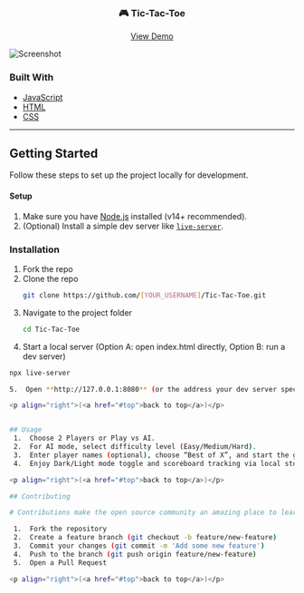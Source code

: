 <div id="top"></div>

<div align="center">
  <h3 align="center">🎮 Tic-Tac-Toe</h3>
  <p align="center">
    <a href="#">View Demo</a>
  </p>
</div>

![Screenshot](https://user-images.githubusercontent.com/0000000/your-screenshot.png)

### Built With

* [JavaScript](https://developer.mozilla.org/en-US/docs/Web/JavaScript)
* [HTML](https://developer.mozilla.org/en-US/docs/Web/HTML)
* [CSS](https://developer.mozilla.org/en-US/docs/Web/CSS)

---

## Getting Started

Follow these steps to set up the project locally for development.

#### Setup

1. Make sure you have [Node.js](https://nodejs.org/en/) installed (v14+ recommended).
2. (Optional) Install a simple dev server like [`live-server`](https://github.com/tapio/live-server).

### Installation

1. Fork the repo
2. Clone the repo
   ```bash
   git clone https://github.com/[YOUR_USERNAME]/Tic-Tac-Toe.git

3. Navigate to the project folder
   ```bash
   cd Tic-Tac-Toe

4.	Start a local server (Option A: open index.html directly, Option B: run a dev server)
   ```bash
   npx live-server

5.	Open **http://127.0.0.1:8080** (or the address your dev server specifies) to view the project

<p align="right">(<a href="#top">back to top</a>)</p>


## Usage
	1.	Choose 2 Players or Play vs AI.
	2.	For AI mode, select difficulty level (Easy/Medium/Hard).
	3.	Enter player names (optional), choose “Best of X”, and start the game.
	4.	Enjoy Dark/Light mode toggle and scoreboard tracking via local storage.

<p align="right">(<a href="#top">back to top</a>)</p>

## Contributing

# Contributions make the open source community an amazing place to learn and create. Any contribution you make will be appreciated.

	1.	Fork the repository
	2.	Create a feature branch (git checkout -b feature/new-feature)
	3.	Commit your changes (git commit -m 'Add some new feature')
	4.	Push to the branch (git push origin feature/new-feature)
	5.	Open a Pull Request

<p align="right">(<a href="#top">back to top</a>)</p>
```
